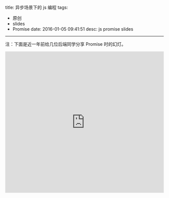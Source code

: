 title: 异步场景下的 js 编程
tags:
  - 原创
  - slides
  - Promise
date: 2016-01-05 09:41:51
desc: js promise slides
---

注：下面是近一年前给几位后端同学分享 Promise 时的幻灯。

<iframe id="slide" src="http://angusfu.github.io/slides/promise/" frameborder=0 width=100% height=450px>
<script>
(function (win, doc){
  var postcw = doc.getElementsByClassName('post-content')[0].getBoundingClientRect().width;
  doc.getElementById("slide").style.cssText = "width:" + postcw + "px; height:" + postcw*200/290 + "px;"
})(window, document);
</script>
